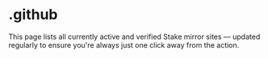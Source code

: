 # .github
This page lists all currently active and verified Stake mirror sites — updated regularly to ensure you're always just one click away from the action.
